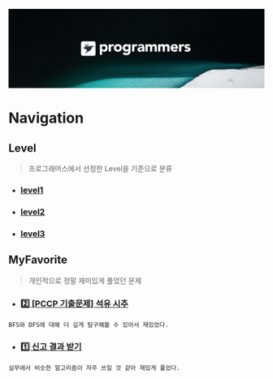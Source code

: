 [![background](./background.png)](https://programmers.co.kr/)
# Navigation

## Level
> 프로그래머스에서 선정한 Level을 기준으로 분류
- ### [level1](./1)
- ### [level2](./2)
- ### [level3](./)

## MyFavorite
> 개인적으로 정말 재미있게 풀었던 문제
- ### [2️⃣ [PCCP 기출문제] 석유 시추](https://github.com/N0WST4NDUP/Algorithm/tree/main/%ED%94%84%EB%A1%9C%EA%B7%B8%EB%9E%98%EB%A8%B8%EC%8A%A4/2/250136.%E2%80%85%EF%BC%BBPCCP%E2%80%85%EA%B8%B0%EC%B6%9C%EB%AC%B8%EC%A0%9C%EF%BC%BD%E2%80%852%EB%B2%88%E2%80%85%EF%BC%8F%E2%80%85%EC%84%9D%EC%9C%A0%E2%80%85%EC%8B%9C%EC%B6%94)
`BFS와 DFS에 대해 더 깊게 탐구해볼 수 있어서 재밌었다.`
- ### [1️⃣ 신고 결과 받기](https://github.com/N0WST4NDUP/Algorithm/tree/main/%ED%94%84%EB%A1%9C%EA%B7%B8%EB%9E%98%EB%A8%B8%EC%8A%A4/1/92334.%E2%80%85%EC%8B%A0%EA%B3%A0%E2%80%85%EA%B2%B0%EA%B3%BC%E2%80%85%EB%B0%9B%EA%B8%B0)
`실무에서 비슷한 알고리즘이 자주 쓰일 것 같아 재밌게 풀었다.`
